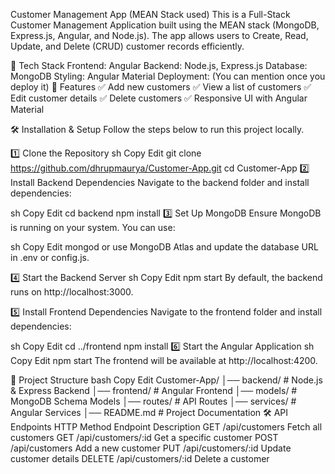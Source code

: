 Customer Management App (MEAN Stack used)
This is a Full-Stack Customer Management Application built using the MEAN stack (MongoDB, Express.js, Angular, and Node.js). The app allows users to Create, Read, Update, and Delete (CRUD) customer records efficiently.

🚀 Tech Stack
Frontend: Angular
Backend: Node.js, Express.js
Database: MongoDB
Styling: Angular Material
Deployment: (You can mention once you deploy it)
📌 Features
✅ Add new customers
✅ View a list of customers
✅ Edit customer details
✅ Delete customers
✅ Responsive UI with Angular Material

🛠 Installation & Setup
Follow the steps below to run this project locally.

1️⃣ Clone the Repository
sh
Copy
Edit
git clone https://github.com/dhrupmaurya/Customer-App.git
cd Customer-App
2️⃣ Install Backend Dependencies
Navigate to the backend folder and install dependencies:

sh
Copy
Edit
cd backend
npm install
3️⃣ Set Up MongoDB
Ensure MongoDB is running on your system. You can use:

sh
Copy
Edit
mongod
or use MongoDB Atlas and update the database URL in .env or config.js.

4️⃣ Start the Backend Server
sh
Copy
Edit
npm start
By default, the backend runs on http://localhost:3000.

5️⃣ Install Frontend Dependencies
Navigate to the frontend folder and install dependencies:

sh
Copy
Edit
cd ../frontend
npm install
6️⃣ Start the Angular Application
sh
Copy
Edit
npm start
The frontend will be available at http://localhost:4200.

📂 Project Structure
bash
Copy
Edit
Customer-App/
│── backend/             # Node.js & Express Backend
│── frontend/            # Angular Frontend
│── models/              # MongoDB Schema Models
│── routes/              # API Routes
│── services/            # Angular Services
│── README.md            # Project Documentation
🛠 API Endpoints
HTTP Method	Endpoint	Description
GET	/api/customers	Fetch all customers
GET	/api/customers/:id	Get a specific customer
POST	/api/customers	Add a new customer
PUT	/api/customers/:id	Update customer details
DELETE	/api/customers/:id	Delete a customer
